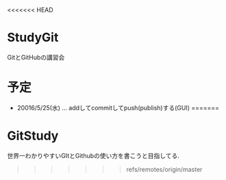 <<<<<<< HEAD
# StudyGit
GitとGitHubの講習会

# 予定
 - 20016/5/25(水) ... addしてcommitしてpush(publish)する(GUI)
=======
# GitStudy
世界一わかりやすいGItとGithubの使い方を書こうと目指してる.
>>>>>>> refs/remotes/origin/master
